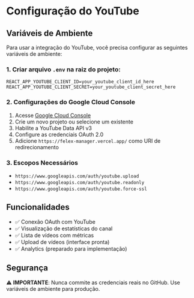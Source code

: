 # Configuração do YouTube

## Variáveis de Ambiente

Para usar a integração do YouTube, você precisa configurar as seguintes variáveis de ambiente:

### 1. Criar arquivo `.env` na raiz do projeto:

```env
REACT_APP_YOUTUBE_CLIENT_ID=your_youtube_client_id_here
REACT_APP_YOUTUBE_CLIENT_SECRET=your_youtube_client_secret_here
```

### 2. Configurações do Google Cloud Console

1. Acesse [Google Cloud Console](https://console.cloud.google.com/)
2. Crie um novo projeto ou selecione um existente
3. Habilite a YouTube Data API v3
4. Configure as credenciais OAuth 2.0
5. Adicione `https://felex-manager.vercel.app/` como URI de redirecionamento

### 3. Escopos Necessários

- `https://www.googleapis.com/auth/youtube.upload`
- `https://www.googleapis.com/auth/youtube.readonly`
- `https://www.googleapis.com/auth/youtube.force-ssl`

## Funcionalidades

- ✅ Conexão OAuth com YouTube
- ✅ Visualização de estatísticas do canal
- ✅ Lista de vídeos com métricas
- ✅ Upload de vídeos (interface pronta)
- ✅ Analytics (preparado para implementação)

## Segurança

⚠️ **IMPORTANTE**: Nunca commite as credenciais reais no GitHub. Use variáveis de ambiente para produção. 